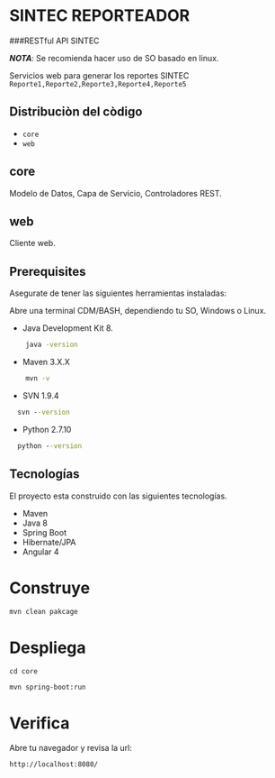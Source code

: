 SINTEC REPORTEADOR
===================

###RESTful API SINTEC

___NOTA___: Se recomienda hacer uso de SO basado en linux.
 
Servicios web  para generar los reportes SINTEC
` Reporte1,Reporte2,Reporte3,Reporte4,Reporte5`

Distribuciòn del còdigo
-----------------------
* `core`
* `web`

core
------------
Modelo de Datos, Capa de Servicio, Controladores REST.

web
------------
Cliente web.

Prerequisites
-------------
Asegurate de tener las siguientes herramientas instaladas:

Abre una terminal CDM/BASH, dependiendo tu SO, Windows o Linux.

 * Java Development Kit 8.
 
~~~cmd
    java -version 
~~~

* Maven 3.X.X

~~~cmd
    mvn -v 
~~~

* SVN 1.9.4
 
~~~cmd
  svn --version
~~~

* Python  2.7.10
 
~~~cmd
  python --version
~~~

Tecnologías
-------------
El proyecto esta construido con las siguientes tecnologías.

 - Maven
 - Java 8
 - Spring Boot
 - Hibernate/JPA
 - Angular 4
 
 
# Construye 
```
mvn clean pakcage
```

# Despliega

```
cd core
```

```
mvn spring-boot:run
```  

# Verifica

Abre tu navegador y revisa la url:

```
http://localhost:8080/
```  
